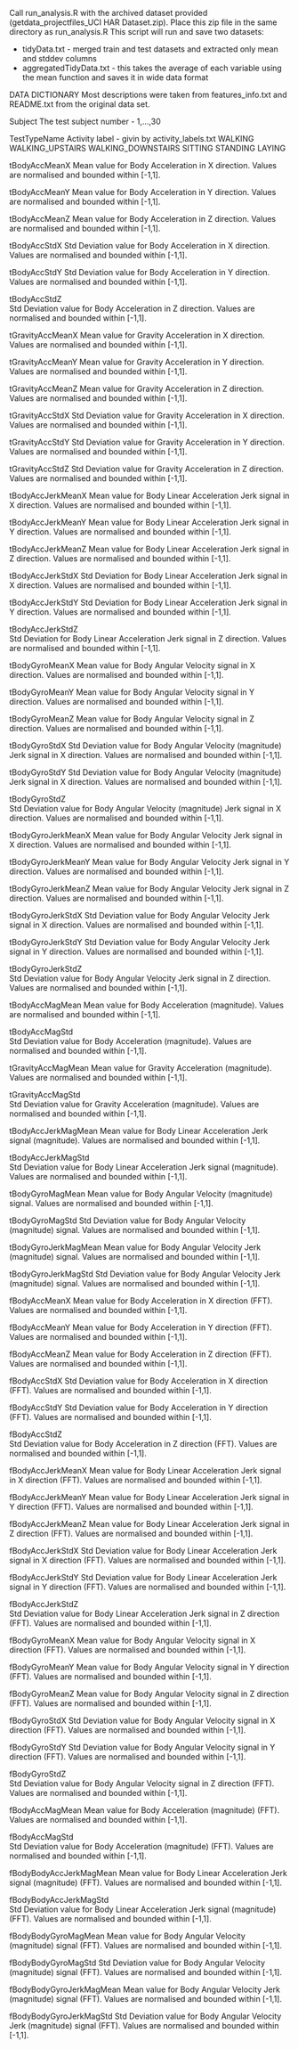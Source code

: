Call run_analysis.R with the archived dataset provided (getdata_projectfiles_UCI HAR Dataset.zip). Place
this zip file in the same directory as run_analysis.R
This script will run and save two datasets:
- tidyData.txt - merged train and test datasets and extracted only mean and stddev columns
- aggregatedTidyData.txt - this takes the average of each variable using the mean function and saves it in wide data format



DATA DICTIONARY
	Most descriptions were taken from features_info.txt and README.txt from the original data set.

Subject
	The test subject number - 1,...,30

TestTypeName
	Activity label - givin by activity_labels.txt
		WALKING
		WALKING_UPSTAIRS
		WALKING_DOWNSTAIRS
		SITTING
		STANDING
		LAYING

tBodyAccMeanX
	Mean value for Body Acceleration in X direction.  Values are normalised and bounded within [-1,1].
	
tBodyAccMeanY
	Mean value for Body Acceleration in Y direction.  Values are normalised and bounded within [-1,1].

tBodyAccMeanZ
	Mean value for Body Acceleration in Z direction.  Values are normalised and bounded within [-1,1].
	
tBodyAccStdX
	Std Deviation value for Body Acceleration in X direction.  Values are normalised and bounded within [-1,1].

tBodyAccStdY
	Std Deviation value for Body Acceleration in Y direction.  Values are normalised and bounded within [-1,1].
	
tBodyAccStdZ	
	Std Deviation value for Body Acceleration in Z direction.  Values are normalised and bounded within [-1,1].

tGravityAccMeanX
	Mean value for Gravity Acceleration in X direction.  Values are normalised and bounded within [-1,1].
	
tGravityAccMeanY
	Mean value for Gravity Acceleration in Y direction.  Values are normalised and bounded within [-1,1].
	
tGravityAccMeanZ
	Mean value for Gravity Acceleration in Z direction.  Values are normalised and bounded within [-1,1].
	
tGravityAccStdX
	Std Deviation value for Gravity Acceleration in X direction.  Values are normalised and bounded within [-1,1].
	
tGravityAccStdY
	Std Deviation value for Gravity Acceleration in Y direction.  Values are normalised and bounded within [-1,1].

tGravityAccStdZ	
	Std Deviation value for Gravity Acceleration in Z direction.  Values are normalised and bounded within [-1,1].

tBodyAccJerkMeanX
	Mean value for Body Linear Acceleration Jerk signal in X direction.  Values are normalised and bounded within [-1,1].
	
tBodyAccJerkMeanY
	Mean value for Body Linear Acceleration Jerk signal in Y direction.  Values are normalised and bounded within [-1,1].
	
tBodyAccJerkMeanZ
	Mean value for Body Linear Acceleration Jerk signal in Z direction.  Values are normalised and bounded within [-1,1].
	
tBodyAccJerkStdX
	Std Deviation for Body Linear Acceleration Jerk signal in X direction.  Values are normalised and bounded within [-1,1].
	
tBodyAccJerkStdY
	Std Deviation for Body Linear Acceleration Jerk signal in Y direction.  Values are normalised and bounded within [-1,1].
	
tBodyAccJerkStdZ	
	Std Deviation for Body Linear Acceleration Jerk signal in Z direction.  Values are normalised and bounded within [-1,1].

tBodyGyroMeanX
	Mean value for Body Angular Velocity signal in X direction.  Values are normalised and bounded within [-1,1].
	
tBodyGyroMeanY
	Mean value for Body Angular Velocity signal in Y direction.  Values are normalised and bounded within [-1,1].
	
tBodyGyroMeanZ
	Mean value for Body Angular Velocity signal in Z direction.  Values are normalised and bounded within [-1,1].
	
tBodyGyroStdX
	Std Deviation value for Body Angular Velocity (magnitude) Jerk signal in X direction.  Values are normalised and bounded within [-1,1].
	
tBodyGyroStdY
	Std Deviation value for Body Angular Velocity (magnitude) Jerk signal in X direction.  Values are normalised and bounded within [-1,1].
	
tBodyGyroStdZ	
	Std Deviation value for Body Angular Velocity (magnitude) Jerk signal in X direction.  Values are normalised and bounded within [-1,1].

tBodyGyroJerkMeanX
	Mean value for Body Angular Velocity Jerk signal in X direction.  Values are normalised and bounded within [-1,1].

tBodyGyroJerkMeanY
	Mean value for Body Angular Velocity Jerk signal in Y direction.  Values are normalised and bounded within [-1,1].
	
tBodyGyroJerkMeanZ
	Mean value for Body Angular Velocity Jerk signal in Z direction.  Values are normalised and bounded within [-1,1].
	
tBodyGyroJerkStdX
	Std Deviation value for Body Angular Velocity Jerk signal in X direction.  Values are normalised and bounded within [-1,1].

tBodyGyroJerkStdY
	Std Deviation value for Body Angular Velocity Jerk signal in Y direction.  Values are normalised and bounded within [-1,1].

tBodyGyroJerkStdZ	
	Std Deviation value for Body Angular Velocity Jerk signal in Z direction.  Values are normalised and bounded within [-1,1].

tBodyAccMagMean
	Mean value for Body Acceleration (magnitude).  Values are normalised and bounded within [-1,1].

tBodyAccMagStd	
	Std Deviation value for Body Acceleration (magnitude).  Values are normalised and bounded within [-1,1].
	
tGravityAccMagMean
	Mean value for Gravity Acceleration (magnitude).  Values are normalised and bounded within [-1,1].
	
tGravityAccMagStd	
	Std Deviation value for Gravity Acceleration (magnitude).  Values are normalised and bounded within [-1,1].

tBodyAccJerkMagMean
	Mean value for Body Linear Acceleration Jerk signal (magnitude).  Values are normalised and bounded within [-1,1].
	
tBodyAccJerkMagStd	
	Std Deviation value for Body Linear Acceleration Jerk signal (magnitude).  Values are normalised and bounded within [-1,1].

tBodyGyroMagMean
	Mean value for Body Angular Velocity (magnitude) signal.  Values are normalised and bounded within [-1,1].
	
tBodyGyroMagStd	
	Std Deviation value for Body Angular Velocity (magnitude) signal.  Values are normalised and bounded within [-1,1].
	
tBodyGyroJerkMagMean
	Mean value for Body Angular Velocity Jerk (magnitude) signal.  Values are normalised and bounded within [-1,1].
	
tBodyGyroJerkMagStd	
	Std Deviation value for Body Angular Velocity Jerk (magnitude) signal.  Values are normalised and bounded within [-1,1].
	
fBodyAccMeanX
	Mean value for Body Acceleration in X direction (FFT).  Values are normalised and bounded within [-1,1].

fBodyAccMeanY
	Mean value for Body Acceleration in Y direction (FFT).  Values are normalised and bounded within [-1,1].
	
fBodyAccMeanZ
	Mean value for Body Acceleration in Z direction (FFT).  Values are normalised and bounded within [-1,1].
	
fBodyAccStdX
	Std Deviation value for Body Acceleration in X direction (FFT).  Values are normalised and bounded within [-1,1].
	
fBodyAccStdY
	Std Deviation value for Body Acceleration in Y direction (FFT).  Values are normalised and bounded within [-1,1].
	
fBodyAccStdZ	
	Std Deviation value for Body Acceleration in Z direction (FFT).  Values are normalised and bounded within [-1,1].

fBodyAccJerkMeanX
	Mean value for Body Linear Acceleration Jerk signal in X direction (FFT).  Values are normalised and bounded within [-1,1].
	
fBodyAccJerkMeanY
	Mean value for Body Linear Acceleration Jerk signal in Y direction (FFT).  Values are normalised and bounded within [-1,1].

fBodyAccJerkMeanZ
	Mean value for Body Linear Acceleration Jerk signal in Z direction (FFT).  Values are normalised and bounded within [-1,1].
	
fBodyAccJerkStdX
	Std Deviation value for Body Linear Acceleration Jerk signal in X direction (FFT).  Values are normalised and bounded within [-1,1].

fBodyAccJerkStdY
	Std Deviation value for Body Linear Acceleration Jerk signal in Y direction (FFT).  Values are normalised and bounded within [-1,1].

fBodyAccJerkStdZ	
	Std Deviation value for Body Linear Acceleration Jerk signal in Z direction (FFT).  Values are normalised and bounded within [-1,1].

fBodyGyroMeanX
	Mean value for Body Angular Velocity signal in X direction (FFT).  Values are normalised and bounded within [-1,1].
	
fBodyGyroMeanY
	Mean value for Body Angular Velocity signal in Y direction (FFT).  Values are normalised and bounded within [-1,1].
	
fBodyGyroMeanZ
	Mean value for Body Angular Velocity signal in Z direction (FFT).  Values are normalised and bounded within [-1,1].
	
fBodyGyroStdX
	Std Deviation value for Body Angular Velocity signal in X direction (FFT).  Values are normalised and bounded within [-1,1].
	
fBodyGyroStdY
	Std Deviation value for Body Angular Velocity signal in Y direction (FFT).  Values are normalised and bounded within [-1,1].
	
fBodyGyroStdZ	
	Std Deviation value for Body Angular Velocity signal in Z direction (FFT).  Values are normalised and bounded within [-1,1].

fBodyAccMagMean
	Mean value for Body Acceleration (magnitude) (FFT).  Values are normalised and bounded within [-1,1].
	
fBodyAccMagStd	
	Std Deviation value for Body Acceleration (magnitude) (FFT).  Values are normalised and bounded within [-1,1].

fBodyBodyAccJerkMagMean
	Mean value for Body Linear Acceleration Jerk signal (magnitude) (FFT).  Values are normalised and bounded within [-1,1].
	
fBodyBodyAccJerkMagStd	
	Std Deviation value for Body Linear Acceleration Jerk signal (magnitude) (FFT).  Values are normalised and bounded within [-1,1].

fBodyBodyGyroMagMean
	Mean value for Body Angular Velocity (magnitude) signal (FFT).  Values are normalised and bounded within [-1,1].

fBodyBodyGyroMagStd	
	Std Deviation value for Body Angular Velocity (magnitude) signal (FFT).  Values are normalised and bounded within [-1,1].

fBodyBodyGyroJerkMagMean
	Mean value for Body Angular Velocity Jerk (magnitude) signal (FFT).  Values are normalised and bounded within [-1,1].

fBodyBodyGyroJerkMagStd
	Std Deviation value for Body Angular Velocity Jerk (magnitude) signal (FFT).  Values are normalised and bounded within [-1,1].